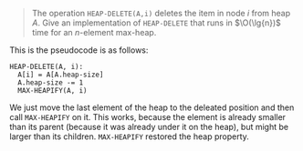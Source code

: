 > The operation `HEAP-DELETE(A,i)` deletes the item in node $i$ from heap $A$.
> Give an implementation of `HEAP-DELETE` that runs in $\O(\lg{n})$ time for an
> $n$-element max-heap.

This is the pseudocode is as follows:

    HEAP-DELETE(A, i):
      A[i] = A[A.heap-size]
      A.heap-size -= 1
      MAX-HEAPIFY(A, i)

We just move the last element of the heap to the deleated position and then
call `MAX-HEAPIFY` on it. This works, because the element is already smaller
than its parent (because it was already under it on the heap), but might be
larger than its children. `MAX-HEAPIFY` restored the heap property.
